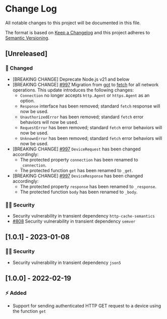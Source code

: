 # Change Log

All notable changes to this project will be documented in this file.

The format is based on [Keep a Changelog](http://keepachangelog.com/) and this project adheres to [Semantic Versioning](http://semver.org/).

## [Unreleased]

### :syringe: Changed

- [BREAKING CHANGE] Deprecate Node.js v21 and below
- [BREAKING CHANGE] [#997](https://github.com/FantasticFiasco/axis-js/pull/997) Migration from [got](https://github.com/sindresorhus/got) to [fetch](https://developer.mozilla.org/en-US/docs/Web/API/Window/fetch) for all network operations. This update introduces the following changes:
  - `Connection` no longer accepts `http.Agent` or `https.Agent` as an option.
  - `Response` interface has been removed; standard `fetch` response will now be used.
  - `UnauthorizedError` has been removed; standard `fetch` error behaviors will now be used.
  - `RequestError` has been removed; standard `fetch` error behaviors will now be used.
  - `UnknownError` has been removed; standard `fetch` error behaviors will now be used.
- [BREAKING CHANGE] [#997](https://github.com/FantasticFiasco/axis-js/pull/997) `DeviceRequest` has been changed accordingly:
  - The protected property `connection` has been renamed to `_connection`.
  - The protected function `get` has been renamed to `_get`.
- [BREAKING CHANGE] [#997](https://github.com/FantasticFiasco/axis-js/pull/997) `DeviceResponse` has been changed accordingly:
  - The protected property `response` has been renamed to `_response`.
  - The protected function `body` has been renamed to `_body`.

### :policeman: Security

- Security vulnerability in transient dependency `http-cache-semantics`
- [#808](https://github.com/FantasticFiasco/axis-js/pull/808) Security vulnerability in transient dependency `semver`

## [1.0.1] - 2023-01-08

### :policeman: Security

- Security vulnerability in transient dependency `json5`

## [1.0.0] - 2022-02-19

### :zap: Added

- Support for sending authenticated HTTP GET request to a device using the function `get`
